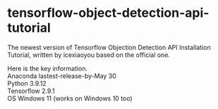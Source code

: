 # tensorflow-object-detection-api-tutorial
The newest version of Tensorflow Objection Detection API Installation Tutorial, written by icexiaoyou based on the official one.

Here is the key information.  
Anaconda      lastest-release-by-May 30  
Python        3.9.12  
Tensorflow    2.9.1  
OS            Windows 11 (works on Windows 10 too)
